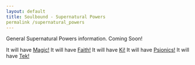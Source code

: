 ```yaml
---
layout: default
title: Soulbound - Supernatural Powers
permalink /supernatural_powers
---
```


General Supernatural Powers information.  Coming Soon!

It will have [Magic!](/supernatural_powers/magic)
It will have [Faith!](/supernatural_powers/faith)
It will have [Ki!](/supernatural_powers/ki)
It will have [Psionics!](/supernatural_powers/psionics)
It will have [Tek!](/supernatural_powers/tek)
